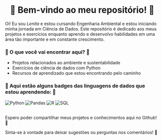 <h1 align="center">🌱 Bem-vindo ao meu repositório! 🌱</h1>
<p>Oi! Eu sou <em>Lenita</em> e estou cursando Engenharia Ambiental e estou iniciando minha jornada em Ciência de Dados. Este repositório é dedicado aos meus projetos e exercícios enquanto aprendo e desenvolvo habilidades em uma área tão importante e em constante crescimento.</p>
<h3>🌿 O que você vai encontrar aqui? 🌿</h3>
<ul>
  <li>Projetos relacionados ao ambiente e sustentabilidade</li>
  <li>Exercícios de ciência de dados com Python</li>
  <li>Recursos de aprendizado que estou encontrando pelo caminho</li> 
</ul>

<h3><p>🌳 Aqui estão alguns badges das linguagens de dados que estou aprendendo: 🌳</p></h3>
	<div>
		<img src="https://img.shields.io/badge/python-3670A0?style=for-the-badge&logo=python&logoColor=ffdd54" alt="Python">
		<img src="https://img.shields.io/badge/pandas-%23150458.svg?style=for-the-badge&logo=pandas&logoColor=white" alt="Pandas">
		<img src="https://img.shields.io/badge/r-%23276DC3.svg?style=for-the-badge&logo=r&logoColor=white" alt="R">
		<img src="https://img.shields.io/badge/mysql-%2300f.svg?style=for-the-badge&logo=mysql&logoColor=white" alt="SQL">
	</div>
	<br>
<p>Espero poder compartilhar meus projetos e conhecimentos aqui no Github! 🚀</p>

<p>Sinta-se à vontade para deixar sugestões ou perguntas nos comentários! 🌻</p>


